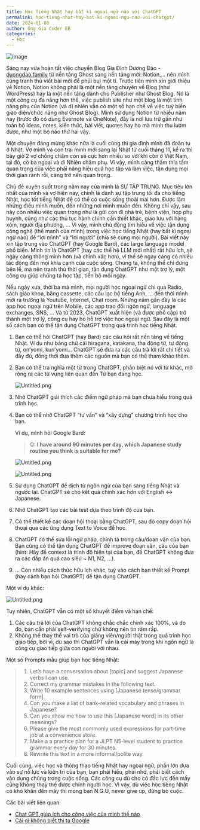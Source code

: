 ```yaml
---
title: Học Tiếng Nhật hay bất kì ngoại ngữ nào với ChatGPT
permalink: hoc-tieng-nhat-hay-bat-ki-ngoai-ngu-nao-voi-chatgpt/
date: 2024-01-08
author: Ông Già Coder EB
categories:
  - Học
---
```


![image](/images/b16a78cc-c546-4df9-a3f3-3ef48904f8cd/photo-1508504509543-5ca56440e013.jpg)

Sáng nay vừa hoàn tất việc chuyển Blog Gia Đình Dương Đào - [duongdao.family](http://duongdao.family/) từ nền tảng Ghost sang nền tảng mới: Notion,… nên mình cũng tranh thủ viết bài mới để phủi bụi một tí. Trước tiên mình xin giới thiệu về Notion, Notion không phải là một nền tảng chuyên về Blog (như WordPress) hay là một nền tảng dành cho Publisher như Ghost Blog. Nó là một công cụ đa năng hơn thế, việc publish site như một blog là một tính năng phụ của Notion (và dĩ nhiên vẫn có một số hạn chế về việc tuỳ biến giao diện/chức năng như Ghost Blog). Mình sử dụng Notion từ nhiều năm nay (trước đó có dùng Evernote và OneNote), đây là nơi lưu trữ gần như toàn bộ ideas, notes, kiến thức, bài viết, quotes hay ho mà mình thu lượm được, như một bộ não thứ hai vậy.

Một chuyện đáng mừng khác nữa là cuối cùng thì gia đình mình đã đoàn tụ ở Nhật. Vợ mình và con trai mình mới sang lại Nhật từ cuối tháng 11, kể ra thì bây giờ 2 vợ chồng chăm con sẽ cực hơn nhiều so với khi còn ở Việt Nam, tại đó, có bà ngoại và dì Nhiên chăm phụ. Vì vậy, mình càng thấm thía tầm quan trọng của việc phải nâng hiệu quả học tập và làm việc, tận dụng mọi thời gian rảnh rỗi, càng trở nên quan trọng.

Chủ đề xuyên suốt trong năm nay của mình là SỰ TẬP TRUNG. Mục tiêu lớn nhất của mình và vợ hiện nay, chính là dành sự tập trung tối đa cho tiếng Nhật, học tốt tiếng Nhật để có thể có cuộc sống thoải mái hơn. Được làm những điều mình muốn, đến những nơi mình muốn đến. Không chỉ vậy, sau này còn nhiều việc quan trọng như là gửi con đi nhà trẻ, bệnh viện, họp phụ huynh, cũng như các thủ tục hành chính cần thiết khác, giao lưu với hàng xóm, người địa phương, … Vì vậy, mình chủ động tìm hiểu về việc tận dụng công nghệ (thế mạnh của mình) trong việc học tiếng Nhật (hay bất kì ngoại ngữ nào) để “lợi mình” và “lợi người” (chia sẻ cùng mọi người). Bài viết này xin tập trung vào ChatGPT (hay Google Bard), các large language model phổ biến. Mình tin là ChatGPT (hay các thế hệ LLM mới nhất) rất hữu ích, sẽ ngày càng thông minh hơn (và chính xác hơn), vì thế sẽ ngày càng có nhiều tác động đến mọi khía cạnh của cuộc sống. Chúng ta, không thể chỉ đứng bên lề, mà nên tranh thủ thời gian, tận dụng ChatGPT như một trợ lý, một công cụ giúp chúng ta học tập, tiến bộ mỗi ngày.

Nếu ngày xưa, thời ba má mình, mọi người học ngoại ngữ chỉ qua Radio, sách giáo khoa, băng cassette, các câu lạc bộ tiếng Anh, … đến thời mình mới ra trường là Youtube, Internet, Chat room. Những năm gần đây là các app học ngoại ngữ trên Mobile, các app trao đổi ngôn ngữ, language exchanges, SNS, … Và từ 2023, ChatGPT xuất hiện (và được phổ cập) trở thành một trợ lý, công cụ hay ho hỗ trợ việc học ngoại ngữ. Sau đây là một số cách bạn có thể tận dụng ChatGPT trong quá trình học tiếng Nhật.

1. Bạn có thể hỏi ChatGPT (hay Bard) các câu hỏi rất nền tảng về tiếng Nhật. Ví dụ như bảng chữ cái hiragana, katakana, tha động từ, tự động từ, on’yomi, kun’yomi... ChatGPT sẽ đưa ra các câu trả lời rất chi tiết và đầy đủ, đồng thời đưa thêm các nguồn mà bạn có thể tham khảo thêm.
2. Bạn có thể tra nghĩa một từ trong ChatGPT, phân biệt nó với từ khác, mở rộng ra các từ vựng liên quan đến Từ bạn đang học.

   ![Untitled.png](/images/b16a78cc-c546-4df9-a3f3-3ef48904f8cd/Untitled.png)

3. Nhờ ChatGPT giải thích các điểm ngữ pháp mà bạn chưa hiểu trong quá trình học.
4. Bạn có thể nhờ ChatGPT “tư vấn” và “xây dựng” chương trình học cho bạn.

   Ví dụ, mình hỏi Google Bard:

   > Q: **I have around 90 minutes per day, which Japanese study routine you think is suitable for me?**

   ![Untitled.png](/images/b16a78cc-c546-4df9-a3f3-3ef48904f8cd/Untitled_1.png)

   ![Untitled.png](/images/b16a78cc-c546-4df9-a3f3-3ef48904f8cd/Untitled_2.png)

5. Sử dụng ChatGPT để dịch từ ngôn ngữ của bạn sang tiếng Nhật và ngược lại. ChatGPT sẽ cho kết quả chính xác hơn với English ↔ Japanese.
6. Nhờ ChatGPT tạo các bài test dựa theo trình độ của bạn.
7. Có thể thiết kế các đoạn hội thoại bằng ChatGPT, sau đó copy đoạn hội thoại qua các ứng dụng Text to Voice để học.
8. ChatGPT có thể sửa lỗi ngữ pháp, chính tả trong câu/đoạn văn của bạn. Bạn cũng có thể tận dụng ChatGPT để improve đoạn văn, câu của bạn (hint: Hãy để context là trình độ hiện tại của bạn, để ChatGPT không đưa ra các đáp án quá cao siêu ~ N1, N2, …).
9. … Còn nhiều cách thức hữu ích khác, tuỳ vào cách bạn thiết kế Prompt (hay cách bạn hỏi ChatGPT) để tận dụng ChatGPT.

Một ví dụ khác:

![Untitled.png](/images/b16a78cc-c546-4df9-a3f3-3ef48904f8cd/Untitled_3.png)

Tuy nhiên, ChatGPT vẫn có một số khuyết điểm và hạn chế:

1. Các câu trả lời của ChatGPT không chắc chắc chính xác 100%, và do đó, bạn cần phải self-verifying chứ không nên tin răm rắp.
2. Không thể thay thế vai trò của giảng viên/người thật trong quá trình học giao tiếp, bởi vì, dù sao thì ChatGPT vẫn là cái máy trong khi ngôn ngữ là công cụ giao tiếp giữa con người với nhau.

Một số Prompts mẫu giúp bạn học tiếng Nhật:

> 1. Let’s have a conversation about [topic] and suggest Japanese verbs I can use.
> 2. Correct my grammar mistakes in the following text.
> 3. Write 10 example sentences using [Japanese tense/grammar form].
> 4. Can you make a list of bank-related vocabulary and phrases in Japanese?
> 5. Can you show me how to use this [Japanese word] in its other meanings?
> 6. Please give the most commonly used expressions for part-time job at a convenience store.
> 7. Make a a practice plan for a JLPT N5-level student to practice grammar every day for 30 minutes.
> 8. Rewrite this text in a more informal/polite way.

Cuối cùng, việc học và thông thạo tiếng Nhật hay ngoại ngữ, phần lớn dựa vào sự nỗ lực và kiên trì của bạn, bạn phải hiểu, phải nhớ, phải biết cách vận dụng chúng trong cuộc sống. Các công cụ dù cho có đắc lực đến mấy cũng không thay thế được chính người học. Vì vậy, dù việc học tiếng Nhật có khó khăn đến mấy thì mong bạn N.G.U, never give up, đừng bỏ cuộc.

Các bài viết liên quan:

- [Chat GPT giúp ích cho công việc của mình thế nào](https://www.notion.so/054caa50dccf4755bdeea1b30dcf08cf)
- [Cái gì không biết thì ta Google](https://www.notion.so/34532f88c8e84b7e8007f7c1bfa6a728)
